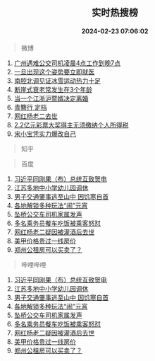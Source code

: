 <div align="center"><h2>实时热搜榜</h2><h4>2024-02-23 07:06:02</h4></div>

> 微博  

1. [广州遇难公交司机凌晨4点工作到晚7点](https://s.weibo.com/weibo?q=%23%E5%B9%BF%E5%B7%9E%E9%81%87%E9%9A%BE%E5%85%AC%E4%BA%A4%E5%8F%B8%E6%9C%BA%E5%87%8C%E6%99%A84%E7%82%B9%E5%B7%A5%E4%BD%9C%E5%88%B0%E6%99%9A7%E7%82%B9%23&t=31&band_rank=1&Refer=top)<br />
2. [一旦出现这个姿势要立即就医](https://s.weibo.com/weibo?q=%23%E4%B8%80%E6%97%A6%E5%87%BA%E7%8E%B0%E8%BF%99%E4%B8%AA%E5%A7%BF%E5%8A%BF%E8%A6%81%E7%AB%8B%E5%8D%B3%E5%B0%B1%E5%8C%BB%23&t=31&band_rank=2&Refer=top)<br />
3. [南腔北调见证冰雪运动热力十足](https://s.weibo.com/weibo?q=%23%E5%8D%97%E8%85%94%E5%8C%97%E8%B0%83%E8%A7%81%E8%AF%81%E5%86%B0%E9%9B%AA%E8%BF%90%E5%8A%A8%E7%83%AD%E5%8A%9B%E5%8D%81%E8%B6%B3%23&t=31&band_rank=3&Refer=top)<br />
4. [断崖式衰老常发生在3个年龄](https://s.weibo.com/weibo?q=%23%E6%96%AD%E5%B4%96%E5%BC%8F%E8%A1%B0%E8%80%81%E5%B8%B8%E5%8F%91%E7%94%9F%E5%9C%A83%E4%B8%AA%E5%B9%B4%E9%BE%84%23&t=31&band_rank=4&Refer=top)<br />
5. [当一个江浙沪赘婿决定离婚](https://s.weibo.com/weibo?q=%23%E5%BD%93%E4%B8%80%E4%B8%AA%E6%B1%9F%E6%B5%99%E6%B2%AA%E8%B5%98%E5%A9%BF%E5%86%B3%E5%AE%9A%E7%A6%BB%E5%A9%9A%23&t=31&band_rank=5&Refer=top)<br />
6. [青簪行 定档](https://s.weibo.com/weibo?q=%E9%9D%92%E7%B0%AA%E8%A1%8C%20%E5%AE%9A%E6%A1%A3&t=31&band_rank=6&Refer=top)<br />
7. [网红杨老二去世](https://s.weibo.com/weibo?q=%23%E7%BD%91%E7%BA%A2%E6%9D%A8%E8%80%81%E4%BA%8C%E5%8E%BB%E4%B8%96%23&t=31&band_rank=7&Refer=top)<br />
8. [2.2亿元彩票大奖得主无须缴纳个人所得税](https://s.weibo.com/weibo?q=%232.2%E4%BA%BF%E5%85%83%E5%BD%A9%E7%A5%A8%E5%A4%A7%E5%A5%96%E5%BE%97%E4%B8%BB%E6%97%A0%E9%A1%BB%E7%BC%B4%E7%BA%B3%E4%B8%AA%E4%BA%BA%E6%89%80%E5%BE%97%E7%A8%8E%23&t=31&band_rank=8&Refer=top)<br />
9. [宋小宝凭实力爆改自己](https://s.weibo.com/weibo?q=%23%E5%AE%8B%E5%B0%8F%E5%AE%9D%E5%87%AD%E5%AE%9E%E5%8A%9B%E7%88%86%E6%94%B9%E8%87%AA%E5%B7%B1%23&t=31&band_rank=9&Refer=top)<br />

> 知乎  


> 百度  

1. [习近平同刚果（布）总统互致贺电](https://www.baidu.com/s?wd=%E4%B9%A0%E8%BF%91%E5%B9%B3%E5%90%8C%E5%88%9A%E6%9E%9C%EF%BC%88%E5%B8%83%EF%BC%89%E6%80%BB%E7%BB%9F%E4%BA%92%E8%87%B4%E8%B4%BA%E7%94%B5&sa=fyb_news&rsv_dl=fyb_news)<br />
2. [江苏多地中小学幼儿园调休](https://www.baidu.com/s?wd=%E6%B1%9F%E8%8B%8F%E5%A4%9A%E5%9C%B0%E4%B8%AD%E5%B0%8F%E5%AD%A6%E5%B9%BC%E5%84%BF%E5%9B%AD%E8%B0%83%E4%BC%91&sa=fyb_news&rsv_dl=fyb_news)<br />
3. [男子交通肇事逃至山中 因饥寒自首](https://www.baidu.com/s?wd=%E7%94%B7%E5%AD%90%E4%BA%A4%E9%80%9A%E8%82%87%E4%BA%8B%E9%80%83%E8%87%B3%E5%B1%B1%E4%B8%AD+%E5%9B%A0%E9%A5%A5%E5%AF%92%E8%87%AA%E9%A6%96&sa=fyb_news&rsv_dl=fyb_news)<br />
4. [各地解锁多种玩法“闹”元宵](https://www.baidu.com/s?wd=%E5%90%84%E5%9C%B0%E8%A7%A3%E9%94%81%E5%A4%9A%E7%A7%8D%E7%8E%A9%E6%B3%95%E2%80%9C%E9%97%B9%E2%80%9D%E5%85%83%E5%AE%B5&sa=fyb_news&rsv_dl=fyb_news)<br />
5. [坠桥公交车司机家属发声](https://www.baidu.com/s?wd=%E5%9D%A0%E6%A1%A5%E5%85%AC%E4%BA%A4%E8%BD%A6%E5%8F%B8%E6%9C%BA%E5%AE%B6%E5%B1%9E%E5%8F%91%E5%A3%B0&sa=fyb_news&rsv_dl=fyb_news)<br />
6. [多名乘务员餐车吃饭被乘客怒怼](https://www.baidu.com/s?wd=%E5%A4%9A%E5%90%8D%E4%B9%98%E5%8A%A1%E5%91%98%E9%A4%90%E8%BD%A6%E5%90%83%E9%A5%AD%E8%A2%AB%E4%B9%98%E5%AE%A2%E6%80%92%E6%80%BC&sa=fyb_news&rsv_dl=fyb_news)<br />
7. [网红杨老二疑因被灌酒后去世](https://www.baidu.com/s?wd=%E7%BD%91%E7%BA%A2%E6%9D%A8%E8%80%81%E4%BA%8C%E7%96%91%E5%9B%A0%E8%A2%AB%E7%81%8C%E9%85%92%E5%90%8E%E5%8E%BB%E4%B8%96&sa=fyb_news&rsv_dl=fyb_news)<br />
8. [美甲价格贵过一线房价](https://www.baidu.com/s?wd=%E7%BE%8E%E7%94%B2%E4%BB%B7%E6%A0%BC%E8%B4%B5%E8%BF%87%E4%B8%80%E7%BA%BF%E6%88%BF%E4%BB%B7&sa=fyb_news&rsv_dl=fyb_news)<br />
9. [郑州公租房可以买卖了？](https://www.baidu.com/s?wd=%E9%83%91%E5%B7%9E%E5%85%AC%E7%A7%9F%E6%88%BF%E5%8F%AF%E4%BB%A5%E4%B9%B0%E5%8D%96%E4%BA%86%EF%BC%9F&sa=fyb_news&rsv_dl=fyb_news)<br />

> 哔哩哔哩  

1. [习近平同刚果（布）总统互致贺电](https://www.baidu.com/s?wd=%E4%B9%A0%E8%BF%91%E5%B9%B3%E5%90%8C%E5%88%9A%E6%9E%9C%EF%BC%88%E5%B8%83%EF%BC%89%E6%80%BB%E7%BB%9F%E4%BA%92%E8%87%B4%E8%B4%BA%E7%94%B5&sa=fyb_news&rsv_dl=fyb_news)<br />
2. [江苏多地中小学幼儿园调休](https://www.baidu.com/s?wd=%E6%B1%9F%E8%8B%8F%E5%A4%9A%E5%9C%B0%E4%B8%AD%E5%B0%8F%E5%AD%A6%E5%B9%BC%E5%84%BF%E5%9B%AD%E8%B0%83%E4%BC%91&sa=fyb_news&rsv_dl=fyb_news)<br />
3. [男子交通肇事逃至山中 因饥寒自首](https://www.baidu.com/s?wd=%E7%94%B7%E5%AD%90%E4%BA%A4%E9%80%9A%E8%82%87%E4%BA%8B%E9%80%83%E8%87%B3%E5%B1%B1%E4%B8%AD+%E5%9B%A0%E9%A5%A5%E5%AF%92%E8%87%AA%E9%A6%96&sa=fyb_news&rsv_dl=fyb_news)<br />
4. [各地解锁多种玩法“闹”元宵](https://www.baidu.com/s?wd=%E5%90%84%E5%9C%B0%E8%A7%A3%E9%94%81%E5%A4%9A%E7%A7%8D%E7%8E%A9%E6%B3%95%E2%80%9C%E9%97%B9%E2%80%9D%E5%85%83%E5%AE%B5&sa=fyb_news&rsv_dl=fyb_news)<br />
5. [坠桥公交车司机家属发声](https://www.baidu.com/s?wd=%E5%9D%A0%E6%A1%A5%E5%85%AC%E4%BA%A4%E8%BD%A6%E5%8F%B8%E6%9C%BA%E5%AE%B6%E5%B1%9E%E5%8F%91%E5%A3%B0&sa=fyb_news&rsv_dl=fyb_news)<br />
6. [多名乘务员餐车吃饭被乘客怒怼](https://www.baidu.com/s?wd=%E5%A4%9A%E5%90%8D%E4%B9%98%E5%8A%A1%E5%91%98%E9%A4%90%E8%BD%A6%E5%90%83%E9%A5%AD%E8%A2%AB%E4%B9%98%E5%AE%A2%E6%80%92%E6%80%BC&sa=fyb_news&rsv_dl=fyb_news)<br />
7. [网红杨老二疑因被灌酒后去世](https://www.baidu.com/s?wd=%E7%BD%91%E7%BA%A2%E6%9D%A8%E8%80%81%E4%BA%8C%E7%96%91%E5%9B%A0%E8%A2%AB%E7%81%8C%E9%85%92%E5%90%8E%E5%8E%BB%E4%B8%96&sa=fyb_news&rsv_dl=fyb_news)<br />
8. [美甲价格贵过一线房价](https://www.baidu.com/s?wd=%E7%BE%8E%E7%94%B2%E4%BB%B7%E6%A0%BC%E8%B4%B5%E8%BF%87%E4%B8%80%E7%BA%BF%E6%88%BF%E4%BB%B7&sa=fyb_news&rsv_dl=fyb_news)<br />
9. [郑州公租房可以买卖了？](https://www.baidu.com/s?wd=%E9%83%91%E5%B7%9E%E5%85%AC%E7%A7%9F%E6%88%BF%E5%8F%AF%E4%BB%A5%E4%B9%B0%E5%8D%96%E4%BA%86%EF%BC%9F&sa=fyb_news&rsv_dl=fyb_news)<br />
